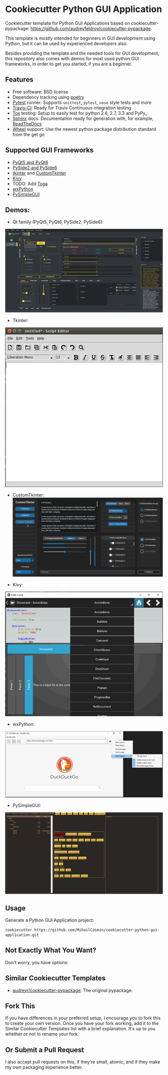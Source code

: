 Cookiecutter Python GUI Application
===================================

Cookiecutter template for Python GUI Applications based on cookiecutter-pypackage: https://github.com/audreyfeldroy/cookiecutter-pypackage.

This template is mostly intended for beginners in GUI development using Python, but it can be used by experienced developers also.

Besides providing the template and the needed tools for GUI development, this repository also comes with demos for most used python GUI frameworks, in order to get you started, if you are a beginner.

Features
-----
* Free software: BSD license
* Dependency tracking using [poetry](https://python-poetry.org/ "poetry")
* [Pytest](http://pytest.org/ "Pytest") runner: Supports `unittest`, `pytest`, `nose` style tests and more
* [Travis-CI](http://travis-ci.org/"Travis-CI"): Ready for Travis Continuous integration testing
* [Tox](http://testrun.org/tox/ "Tox") testing: Setup to easily test for python 2.6, 2.7, 3.3 and PyPy_
* [Sphinx](http://sphinx-doc.org/ "Sphinx") docs: Documentation ready for generation with, for example, [ReadTheDocs](https://readthedocs.org/ "ReadTheDocs")
* [Wheel](http://pythonwheels.com "Wheel") support: Use the newest python package distribution standard from the get go


Supported GUI Frameworks
-----
* [PyQt5 and PyQt6](https://www.riverbankcomputing.com/static/Docs/PyQt6 "PyQt5 and PyQt6")
* [PySide2 and PySide6](https://doc.qt.io/qtforpython "PySide2 and PySide6")
* [tkinter](https://docs.python.org/3/library/tk.html "tkinter") and [CustomTkinter](https://github.com/TomSchimansky/CustomTkinter)
* [Kivy](https://kivy.org/doc/stable "Kivy")
* TODO: Add [Toga](https://github.com/beeware/toga "Toga")
* [wxPython](https://www.wxpython.org/ "wxPython")
* [PySimpleGUI](https://www.pysimplegui.org/en/latest/ "PySimpleGUI")

Demos:
-----
* Qt family (PyQt5, PyQt6, PySide2, PySide6):

![Qt Demo](https://github.com/UN-GCPDS/qt-material/raw/master/docs/source/notebooks/_images/dark.gif)


* Tkinter:

![Text Editor](https://github.com/MihailCosmin/cookiecutter-python-gui-application/blob/main/%7B%7Bcookiecutter.project_slug%7D%7D/demo/tkinter_/text-editor.png)

* CustomTkinter:
![CustomTkinter](https://github.com/MihailCosmin/cookiecutter-python-gui-application/blob/main/%7B%7Bcookiecutter.project_slug%7D%7D/demo/customTkinter_/sample.gif)

* Kivy:

![Kivy](https://github.com/MihailCosmin/cookiecutter-python-gui-application/blob/main/%7B%7Bcookiecutter.project_slug%7D%7D/demo/kivy_/sample.gif)

* wxPython:

![Web Browser](https://github.com/MihailCosmin/cookiecutter-python-gui-application/blob/main/%7B%7Bcookiecutter.project_slug%7D%7D/demo/wxPython_/demo.gif)

* PySimpleGUI:

![PySimpleGUI](https://github.com/PriestTheBeast/SimpleGUIBuilder/blob/main/SimpleGUIBuilder.gif)

Usage
-----

Generate a Python GUI Application project:

    cookiecutter https://github.com/MihailCosmin/cookiecutter-python-gui-application.git

Not Exactly What You Want?
--------------------------

Don't worry, you have options:

Similar Cookiecutter Templates
------------------------------

* [audreyr/cookiecutter-pypackage](https://github.com/audreyfeldroy/cookiecutter-pypackage "audreyr/cookiecutter-pypackage"): The original pypackage.

Fork This
---------

If you have differences in your preferred setup, I encourage you to fork this
to create your own version. Once you have your fork working, add it to the
Similar Cookiecutter Templates list with a brief explanation. It's up to you
whether or not to rename your fork.

Or Submit a Pull Request
------------------------

I also accept pull requests on this, if they're small, atomic, and if they
make my own packaging experience better.
